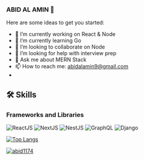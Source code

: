 ### ABID AL AMIN 👋

Here are some ideas to get you started:

- 🔭 I’m currently working on React & Node
- 🌱 I’m currently learning Go
- 👯 I’m looking to collaborate on Node
- 🤔 I’m looking for help with interview prep
- 💬 Ask me about MERN Stack
- 📫 How to reach me: abidalamin9@gmail.com
- 

## 🛠️ Skills
### Frameworks and Libraries
![ReactJS](https://img.shields.io/badge/react-%2320232a.svg?style=for-the-badge&logo=react&logoColor=%2361DAFB)
![NextJS](https://img.shields.io/badge/nextjs-%23000000.svg?style=for-the-badge&logo=next.js&logoColor=white)
![NestJS](https://img.shields.io/badge/nestjs-%23E0234E.svg?style=for-the-badge&logo=nestjs&logoColor=white)
![GraphQL](https://img.shields.io/badge/-GraphQL-E10098?style=for-the-badge&logo=graphql&logoColor=white)
![Django](https://img.shields.io/badge/django-%23092E20.svg?style=for-the-badge&logo=django&logoColor=white)


[![Top Langs](https://github-readme-stats.vercel.app/api/top-langs/?username=abid1174&theme=dracula)](https://github.com/abid1174/github-readme-stats)

<a href="">
  <img align="center" src="https://github-readme-stats.vercel.app/api?username=abid1174&show_icons=true&theme=radical" alt="abid1174"/>
</a>
